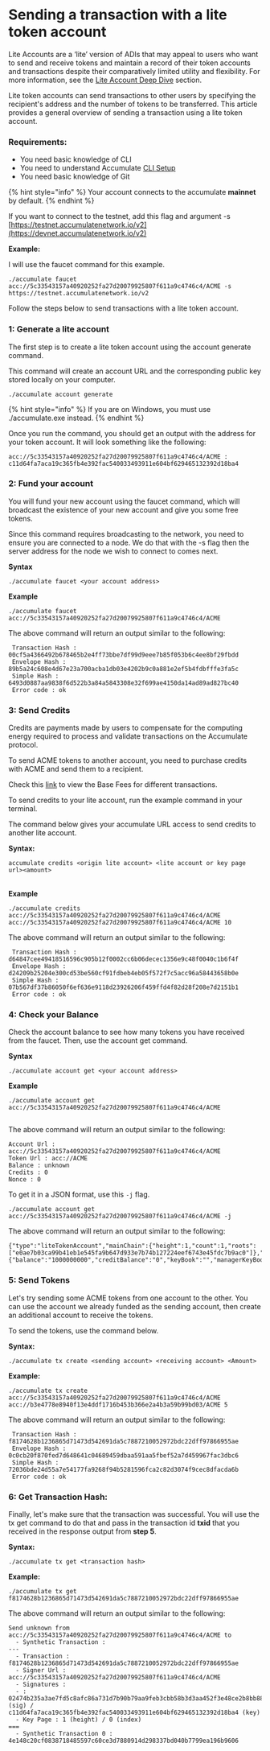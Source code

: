 # Sending a transaction with a lite token account

Lite Accounts are a ‘lite’ version of ADIs that may appeal to users who want to send and receive tokens and maintain a record of their token accounts and transactions despite their comparatively limited utility and flexibility. For more information, see the [Lite Account Deep Dive](../deep-dive/anonymous-token-chains.md) section.

Lite token accounts can send transactions to other users by specifying the recipient's address and the number of tokens to be transferred. This article provides a general overview of sending a transaction using a lite token account.&#x20;

### **Requirements:**

* You need basic knowledge of CLI
* You need to understand Accumulate [CLI Setup](https://docs.accumulatenetwork.io/accumulate/setup/cli-setup)
* You need basic knowledge of Git

{% hint style="info" %}
Your account connects to the accumulate **mainnet** by default.
{% endhint %}

If you want to connect to the testnet, add this flag and argument -s [https://testnet.accumulatenetwork.io/v2](https://devnet.accumulatenetwork.io/v2)

**Example:**

I will use the faucet command for this example.

```
./accumulate faucet acc://5c33543157a40920252fa27d20079925807f611a9c4746c4/ACME -s 
https://testnet.accumulatenetwork.io/v2
```

Follow the steps below to send transactions with a lite token account.

### **1: Generate a lite account**

The first step is to create a lite token account using the account generate command.

This command will create an account URL and the corresponding public key stored locally on your computer.

```
./accumulate account generate
```

{% hint style="info" %}
If you are on Windows, you must use ./accumulate.exe instead.
{% endhint %}

Once you run the command, you should get an output with the address for your token account. It will look something like the following:

```
acc://5c33543157a40920252fa27d20079925807f611a9c4746c4/ACME :   c11d64fa7aca19c365fb4e392fac540033493911e604bf629465132392d18ba4
```

### **2: Fund your account**

You will fund your new account using the faucet command, which will broadcast the existence of your new account and give you some free tokens.

Since this command requires broadcasting to the network, you need to ensure you are connected to a node. We do that with the -s flag then the server address for the node we wish to connect to comes next.

**Syntax**

```
./accumulate faucet <your account address> 
```

**Example**

```
./accumulate faucet acc://5c33543157a40920252fa27d20079925807f611a9c4746c4/ACME
```

The above command will return an output similar to the following:

```
 Transaction Hash : 00cf5a4366492b678465b2e4ff73bbe7df99d9eee7b85f053b6c4ee8bf29fbdd 
 Envelope Hash : 89b5a24c608e4d67e23a700acba1db03e4202b9c0a881e2ef5b4fdbfffe3fa5c 
 Simple Hash : 6493d0887aa9838f6d522b3a84a5843308e32f699ae4150da14ad89ad827bc40 
 Error code : ok
```

### **3: Send Credits**

Credits are payments made by users to compensate for the computing energy required to process and validate transactions on the Accumulate protocol.

To send ACME tokens to another account, you need to purchase credits with ACME and send them to a recipient.

Check this [link](https://docs.accumulatenetwork.io/accumulate/getting-started/fees) to view the Base Fees for different transactions.

To send credits to your lite account, run the example command in your terminal.

The command below gives your accumulate URL access to send credits to another lite account.

**Syntax:**

```
accumulate credits <origin lite account> <lite account or key page url><amount> 
```

\
**Example**

```
./accumulate credits acc://5c33543157a40920252fa27d20079925807f611a9c4746c4/ACME acc://5c33543157a40920252fa27d20079925807f611a9c4746c4/ACME 10
```

The above command will return an output similar to the following:

```
 Transaction Hash : d64847cee49418516596c905b12f0002cc6b06decec1356e9c48f0040c1b6f4f 
 Envelope Hash : d24209b25204e300cd53be560cf91fdbeb4eb05f572f7c5acc96a58443658b0e 
 Simple Hash : 07b567df37b86050f6ef636e9118d23926206f459ffd4f82d28f208e7d2151b1 
 Error code : ok 
```

### **4: Check your Balance**

Check the account balance to see how many tokens you have received from the faucet. Then, use the account get command.

**Syntax**

```
./accumulate account get <your account address> 
```

**Example**

```
./accumulate account get acc://5c33543157a40920252fa27d20079925807f611a9c4746c4/ACME 
 
```

The above command will return an output similar to the following:

```
Account Url : acc://5c33543157a40920252fa27d20079925807f611a9c4746c4/ACME 
Token Url : acc://ACME 
Balance : unknown 
Credits : 0 
Nonce : 0 
```

To get it in a JSON format, use this `-j` flag.

```
./accumulate account get acc://5c33543157a40920252fa27d20079925807f611a9c4746c4/ACME -j
```

The above command will return an output similar to the following:

```
{"type":"liteTokenAccount","mainChain":{"height":1,"count":1,"roots":["e0ae7b03ca99b41eb1e545fa9b647d933e7b74b127224eef6743e45fdc7b9ac0"]},"data":{"balance":"1000000000","creditBalance":"0","keyBook":"","managerKeyBook":"","tokenUrl":"acc://ACME","type":"liteTokenAccount","url":"acc://5c33543157a40920252fa27d20079925807f611a9c4746c4/ACME"},"chainId":"9c92f4565ea7bc81191a201b2a778e004222b4b3f8701ee57eaca29cb12579d9"}
```

### **5: Send Tokens**

Let's try sending some ACME tokens from one account to the other. You can use the account we already funded as the sending account, then create an additional account to receive the tokens.

To send the tokens, use the command below.

**Syntax:**

```
./accumulate tx create <sending account> <receiving account> <Amount> 
```

**Example:**

```
./accumulate tx create acc://5c33543157a40920252fa27d20079925807f611a9c4746c4/ACME acc://b3e4778e8940f13e4ddf1716b453b366e2a4b3a59b99bd03/ACME 5 
```

The above command will return an output similar to the following:

```
 Transaction Hash : f8174628b1236865d71473d542691da5c7887210052972bdc22dff97866955ae 
 Envelope Hash : 0c0cb20f870fed7d648641c04689459dbaa591aa5fbef52a7d459967fac3dbc6 
 Simple Hash : 72036bde24d55a7e54177fa9268f94b5281596fca2c82d3074f9cec8dfacda6b 
 Error code : ok
```

### **6: Get Transaction Hash:**

Finally, let's make sure that the transaction was successful. You will use the tx get command to do that and pass in the transaction id **txid** that you received in the response output from **step 5**.

**Syntax:**

```
./accumulate tx get <transaction hash>
```

**Example:**

```
./accumulate tx get f8174628b1236865d71473d542691da5c7887210052972bdc22dff97866955ae 
```

The above command will return an output similar to the following:

```
Send unknown from acc://5c33543157a40920252fa27d20079925807f611a9c4746c4/ACME to  
  - Synthetic Transaction :  
--- 
  - Transaction : f8174628b1236865d71473d542691da5c7887210052972bdc22dff97866955ae 
  - Signer Url : acc://5c33543157a40920252fa27d20079925807f611a9c4746c4/ACME 
  - Signatures : 
  - : 02474b235a3ae7fd5c8afc86a731d7b90b79aa9feb3cbb58b3d3aa452f3e48ce2b8bb88bfa7aada62a6b8ed9d2c269a13f31a0d3343d0958c9a337b9d8bd9507 (sig) / c11d64fa7aca19c365fb4e392fac540033493911e604bf629465132392d18ba4 (key) 
  - Key Page : 1 (height) / 0 (index) 
=== 
  - Synthetic Transaction 0 : 4e148c20cf0838718485597c60ce3d7880914d298337bd040b7799ea196b9606 
```
